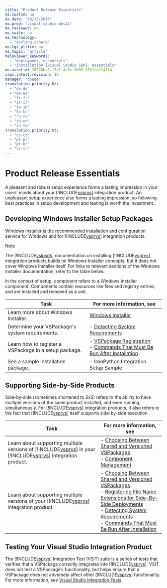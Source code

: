 ```yaml
---
title: "Product Release Essentials"
ms.custom: na
ms.date: "10/13/2016"
ms.prod: "visual-studio-dev14"
ms.reviewer: na
ms.suite: na
ms.technology: 
  - "devlang-csharp"
ms.tgt_pltfrm: na
ms.topic: "article"
helpviewer_keywords: 
  - "deployment, essentials"
  - "installation [Visual Studio SDK], essentials"
ms.assetid: 28370bc8-f3a7-4c5e-9b35-8331cda14ff4
caps.latest.revision: 12
manager: "douge"
translation.priority.ht: 
  - "de-de"
  - "es-es"
  - "fr-fr"
  - "it-it"
  - "ja-jp"
  - "ko-kr"
  - "ru-ru"
  - "zh-cn"
  - "zh-tw"
translation.priority.mt: 
  - "cs-cz"
  - "pl-pl"
  - "pt-br"
  - "tr-tr"
---
```

# Product Release Essentials
A pleasant and robust setup experience forms a lasting impression in your users’ minds about your [!INCLUDE[vsprvs](../codequality/includes/vsprvs_md.md)] integration product. An unpleasant setup experience also forms a lasting impression, so following best practices in setup development and testing is worth the investment.  
  
## Developing Windows Installer Setup Packages  
 Windows Installer is the recommended installation and configuration service for Windows and for [!INCLUDE[vsprvs](../codequality/includes/vsprvs_md.md)] integration products.  
  
> [!NOTE]
>  The [!INCLUDE[vsipsdk](../extensibility/includes/vsipsdk_md.md)] documentation on installing [!INCLUDE[vsprvs](../codequality/includes/vsprvs_md.md)] integration products builds on Windows Installer concepts, but it does not cover Windows Installer itself. For links to relevant sections of the Windows Installer documentation, refer to the table below.  
  
 In the context of setup, *component* refers to a Windows Installer component. Components contain resources like files and registry entries, and are installed and removed as a unit.  
  
|Task|For more information, see|  
|----------|-------------------------------|  
|Learn more about Windows Installer.|[Windows Installer](http://msdn.microsoft.com/library/aa372866.aspx)|  
|Determine your VSPackage's system requirements.|-   [Detecting System Requirements](../extensibility/detecting-system-requirements.md)|  
|Learn how to register a VSPackage in a setup package.|-   [VSPackage Registration](../extensibility/vspackage-registration.md)<br />-   [Commands That Must Be Run After Installation](../extensibility/commands-that-must-be-run-after-installation.md)|  
|See a sample installation package.|-   IronPython Integration Setup Sample|  
  
## Supporting Side-by-Side Products  
 Side-by-side (sometimes shortened to *SxS*) refers to the ability to have multiple versions of the same product installed, and even running, simultaneously. For [!INCLUDE[vsprvs](../codequality/includes/vsprvs_md.md)] integration products, it also refers to the fact that [!INCLUDE[vsprvs](../codequality/includes/vsprvs_md.md)] itself supports side-by-side execution.  
  
|Task|For more information, see|  
|----------|-------------------------------|  
|Learn about supporting multiple versions of [!INCLUDE[vsprvs](../codequality/includes/vsprvs_md.md)] in your [!INCLUDE[vsprvs](../codequality/includes/vsprvs_md.md)] integration product.|-   [Choosing Between Shared and Versioned VSPackages](../extensibility/choosing-between-shared-and-versioned-vspackages.md)<br />-   [Component Management](../extensibility/component-management.md)|  
|Learn about supporting multiple versions of your [!INCLUDE[vsprvs](../codequality/includes/vsprvs_md.md)] integration product.|-   [Choosing Between Shared and Versioned VSPackages](../extensibility/choosing-between-shared-and-versioned-vspackages.md)<br />-   [Registering File Name Extensions for Side-By-Side Deployments](../extensibility/registering-file-name-extensions-for-side-by-side-deployments.md)<br />-   [Detecting System Requirements](../extensibility/detecting-system-requirements.md)<br />-   [Commands That Must Be Run After Installation](../extensibility/commands-that-must-be-run-after-installation.md)|  
  
## Testing Your Visual Studio Integration Product  
 The [!INCLUDE[vsprvs](../codequality/includes/vsprvs_md.md)] Integration Test (VSIT) suite is a series of tests that verifies that a VSPackage correctly integrates into [!INCLUDE[vsprvs](../codequality/includes/vsprvs_md.md)]. VSIT does not test a VSPackage’s functionality, but helps ensure that a VSPackage does not adversely affect other [!INCLUDE[vsprvs](../codequality/includes/vsprvs_md.md)] functionality. For more information, see [Visual Studio Integration Tests](assetId:///8d741735-7d93-46c2-ab93-01da7a0e016d).
